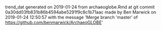 trend_dat generated on 2019-01-24 from archaeoglobe.Rmd at git commit 0a30dd03fb831b86b4594abe5291f9c8c1b71aac made by Ben Marwick on 2019-01-24 12:50:57 with the message 'Merge branch 'master' of https://github.com/benmarwick/ArchaeoGLOBE'